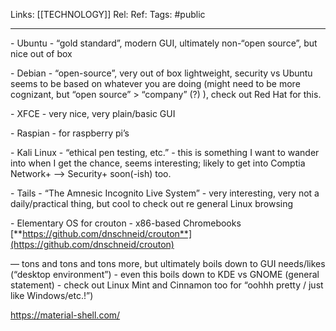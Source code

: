 Links: [[TECHNOLOGY]]
Rel: 
Ref: 
Tags: #public 

--- 
\- Ubuntu - “gold standard”, modern GUI, ultimately non-“open source”, but nice out of box

\- Debian - “open-source”, very out of box lightweight, security vs Ubuntu seems to be based on whatever you are doing (might need to be more cognizant, but “open source” > “company” (?) ), check out Red Hat for this.

\- XFCE - very nice, very plain/basic GUI

\- Raspian - for raspberry pi’s

\- Kali Linux - “ethical pen testing, etc.” - this is something I want to wander into when I get the chance, seems interesting; likely to get into Comptia Network+ —> Security+ soon(-ish) too.

\- Tails - “The Amnesic Incognito Live System” - very interesting, very not a daily/practical thing, but cool to check out re general Linux browsing

\- Elementary OS for crouton - x86-based Chromebooks
	[**https://github.com/dnschneid/crouton**](https://github.com/dnschneid/crouton)

— tons and tons and tons more, but ultimately boils down to GUI needs/likes (“desktop environment”) - even this boils down to KDE vs GNOME (general statement) - check out Linux Mint and Cinnamon too for “oohhh pretty / just like Windows/etc.!”)


https://material-shell.com/


